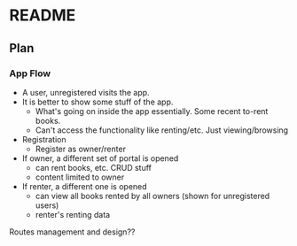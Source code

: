 # README

## Plan

### App Flow

- A user, unregistered visits the app.
- It is better to show some stuff of the app.
    - What's going on inside the app essentially. Some recent to-rent books.
    - Can't access the functionality like renting/etc. Just viewing/browsing
- Registration
    - Register as owner/renter
- If owner, a different set of portal is opened
    - can rent books, etc. CRUD stuff
    - content limited to owner
- If renter, a different one is opened
    - can view all books rented by all owners (shown for unregistered users)
    - renter's renting data

Routes management and design??
